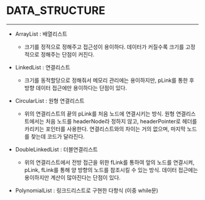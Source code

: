 # DATA_STRUCTURE
---

- ArrayList : 배열리스트
  - 크기를 정적으로 정해주고 접근성이 용이하다. 데이터가 커질수록 크기를 고정적으로 정해주는 단점이 커진다.  
  
- LinkedList : 연결리스트
  - 크기를 동적할당으로 정해줘서 메모리 관리에는 용이하지만, pLink를 통한 후방향 데이터 접근에만 용이하다는 단점이 있다.
  
- CircularList : 원형 연결리스트
  - 위의 연결리스트의 끝의 pLink를 처음 노드에 연결시키는 방식. 원형 연결리스트에서는 처음 노드를 headerNode라 정하지 않고, headerPointer로 헤더를 카리키는 포인터를 사용한다. 연결리스트와의 차이는 거의 없으며, 마지막 노드를 찾는데 코드가 달라진다.
  
- DoubleLinkedList : 더블연결리스트
  - 위의 연결리스트에서 전방 접근을 위한 fLink를 통하여 앞의 노드를 연결시켜, pLink, fLink를 통해 양 방향의 노드를 참조시킬 수 있는 방식. 데이터 접근에는 용이하지만 계산이 많아진다는 단점이 있다.
  
- PolynomialList : 링크드리스트로 구현한 다항식 (이중 while문)


